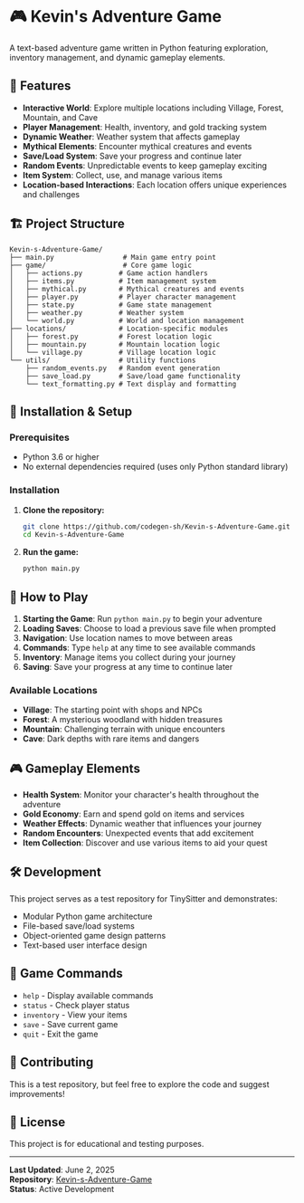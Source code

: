 # 🎮 Kevin's Adventure Game

A text-based adventure game written in Python featuring exploration, inventory management, and dynamic gameplay elements.

## 🌟 Features

- **Interactive World**: Explore multiple locations including Village, Forest, Mountain, and Cave
- **Player Management**: Health, inventory, and gold tracking system
- **Dynamic Weather**: Weather system that affects gameplay
- **Mythical Elements**: Encounter mythical creatures and events
- **Save/Load System**: Save your progress and continue later
- **Random Events**: Unpredictable events to keep gameplay exciting
- **Item System**: Collect, use, and manage various items
- **Location-based Interactions**: Each location offers unique experiences and challenges

## 🏗️ Project Structure

```
Kevin-s-Adventure-Game/
├── main.py                 # Main game entry point
├── game/                   # Core game logic
│   ├── actions.py         # Game action handlers
│   ├── items.py           # Item management system
│   ├── mythical.py        # Mythical creatures and events
│   ├── player.py          # Player character management
│   ├── state.py           # Game state management
│   ├── weather.py         # Weather system
│   └── world.py           # World and location management
├── locations/             # Location-specific modules
│   ├── forest.py          # Forest location logic
│   ├── mountain.py        # Mountain location logic
│   └── village.py         # Village location logic
└── utils/                 # Utility functions
    ├── random_events.py   # Random event generation
    ├── save_load.py       # Save/load game functionality
    └── text_formatting.py # Text display and formatting
```

## 🚀 Installation & Setup

### Prerequisites
- Python 3.6 or higher
- No external dependencies required (uses only Python standard library)

### Installation

1. **Clone the repository:**
   ```bash
   git clone https://github.com/codegen-sh/Kevin-s-Adventure-Game.git
   cd Kevin-s-Adventure-Game
   ```

2. **Run the game:**
   ```bash
   python main.py
   ```

## 🎯 How to Play

1. **Starting the Game**: Run `python main.py` to begin your adventure
2. **Loading Saves**: Choose to load a previous save file when prompted
3. **Navigation**: Use location names to move between areas
4. **Commands**: Type `help` at any time to see available commands
5. **Inventory**: Manage items you collect during your journey
6. **Saving**: Save your progress at any time to continue later

### Available Locations
- **Village**: The starting point with shops and NPCs
- **Forest**: A mysterious woodland with hidden treasures
- **Mountain**: Challenging terrain with unique encounters
- **Cave**: Dark depths with rare items and dangers

## 🎮 Gameplay Elements

- **Health System**: Monitor your character's health throughout the adventure
- **Gold Economy**: Earn and spend gold on items and services
- **Weather Effects**: Dynamic weather that influences your journey
- **Random Encounters**: Unexpected events that add excitement
- **Item Collection**: Discover and use various items to aid your quest

## 🛠️ Development

This project serves as a test repository for TinySitter and demonstrates:
- Modular Python game architecture
- File-based save/load systems
- Object-oriented game design patterns
- Text-based user interface design

## 📝 Game Commands

- `help` - Display available commands
- `status` - Check player status
- `inventory` - View your items
- `save` - Save current game
- `quit` - Exit the game

## 🤝 Contributing

This is a test repository, but feel free to explore the code and suggest improvements!

## 📄 License

This project is for educational and testing purposes.

---

**Last Updated**: June 2, 2025  
**Repository**: [Kevin-s-Adventure-Game](https://github.com/codegen-sh/Kevin-s-Adventure-Game)  
**Status**: Active Development

